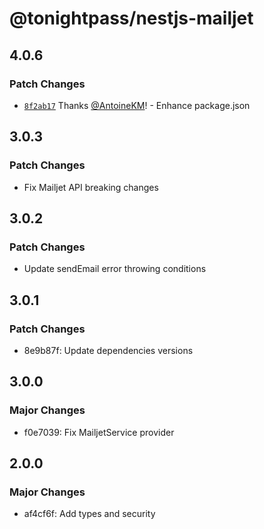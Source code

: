 # @tonightpass/nestjs-mailjet

## 4.0.6

### Patch Changes

- [`8f2ab17`](https://github.com/tonightpass/tonightpass/commit/8f2ab1741dacc6721484bce7629cca2c3c89a8bf) Thanks [@AntoineKM](https://github.com/AntoineKM)! - Enhance package.json

## 3.0.3

### Patch Changes

- Fix Mailjet API breaking changes

## 3.0.2

### Patch Changes

- Update sendEmail error throwing conditions

## 3.0.1

### Patch Changes

- 8e9b87f: Update dependencies versions

## 3.0.0

### Major Changes

- f0e7039: Fix MailjetService provider

## 2.0.0

### Major Changes

- af4cf6f: Add types and security
